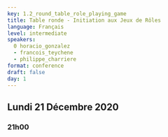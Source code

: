 ```yaml
---
key: 1.2_round_table_role_playing_game
title: Table ronde - Initiation aux Jeux de Rôles
language: Français
level: intermediate
speakers:
  0 horacio_gonzalez
  - francois_teychene
  - philippe_charriere
format: conference
draft: false
day: 1
---
```


## Lundi 21 Décembre 2020
### 21h00

